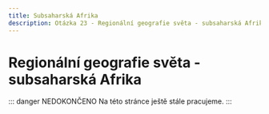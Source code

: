 ```yaml
---
title: Subsaharská Afrika
description: Otázka 23 - Regionální geografie světa - subsaharská Afrika
---
```


# **Regionální geografie světa - subsaharská Afrika**

::: danger NEDOKONČENO
Na této stránce ještě stále pracujeme.
:::

